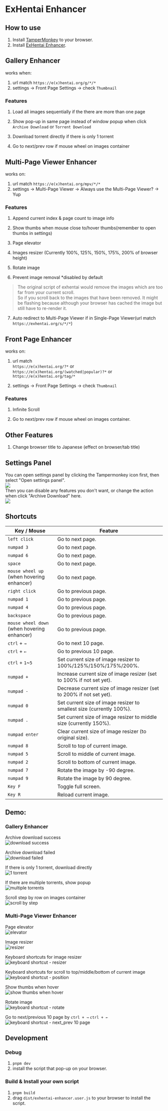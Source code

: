 # ExHentai Enhancer

## How to use
1. Install [TamperMonkey](https://chrome.google.com/webstore/detail/tampermonkey/dhdgffkkebhmkfjojejmpbldmpobfkfo) to your browser.
2. Install [ExHentai Enhancer](https://github.com/sk2589822/Exhentai-Enhancer/raw/master/dist/exhentai-enhancer.user.js).

## Gallery Enhancer
works when:
1. url match `https://e(x)hentai.org/g/*/*`
2. settings -> Front Page Settings -> check `Thumbnail`

### Features

1. Load all images sequentially if the there are more than one page

2. Show pop-up in same page instead of window popup when click `Archive Download` or `Torrent Download`

3. Download torrent directly if there is only 1 torrent

4. Go to next/prev row if mouse wheel on images container

## Multi-Page Viewer Enhancer
works on: 
1. url match `https://e(x)hentai.org/mpv/*/*`
2. settings -> Multi-Page Viewer -> Always use the Multi-Page Viewer? -> Yup  

### Features

1. Append current index & page count to image info

2. Show thumbs when mouse close to/hover thumbs(remember to open thumbs in settings)

3. Page elevator

4. Images resizer (Currently 100%, 125%, 150%, 175%, 200% of browser height)

5. Rotate image

6. Prevent image removal *disabled by default
  > The original script of exhentai would remove the images which are too far from your current scroll.  
    So if you scroll back to the images that have been removed. It might be flashing because although your browser has cached the image but still have to re-render it.
   
7. Auto redirect to Multi-Page Viewer if in Single-Page Viewer(url match `https://exhentai.org/s/*/*`)  


## Front Page Enhancer
works on: 
1. url match   
   `https://e(x)hentai.org/?*` or  
   `https://e(x)hentai.org/(watched|popular)?*` or  
   `https://e(x)hentai.org/tag/*`

2. settings -> Front Page Settings -> check `Thumbnail`

### Features

1. Infinite Scroll

2. Go to next/prev row if mouse wheel on images container.


## Other Features
1. Change browser title to Japanese (effect on browser/tab title)

## Settings Panel
   You can open settings panel by clicking the Tampermonkey icon first, then select "Open settings panel".  
   ![](https://imgur.com/QyUSmq2.jpg)  
   Then you can disable any features you don't want, or change the action when click "Archive Download" here.  
   ![](https://imgur.com/DLWcMW7.jpg)

## Shortcuts

| Key / Mouse | Feature |
| --- | --- |
| `left click` | Go to next page. |
| `numpad 3`  | Go to next page. |
| `numpad 6`  | Go to next page. | 
| `space` | Go to next page. |
| `mouse wheel up` (when hovering enhancer) | Go to next page. |
| `right click` | Go to previous page. |
| `numpad 1` | Go to previous page. |
| `numpad 4`  | Go to previous page. |
| `backspace` | Go to previous page. |
| `mouse wheel down` (when hovering enhancer) | Go to previous page. |
| `ctrl` + `→` | Go to next 10 page. |
| `ctrl` + `←` | Go to previous 10 page. |
| `ctrl` + `1`~`5` | Set current size of image resizer to 100%/125%/150%/175%/200%. |
| `numpad +` | Increase current size of image resizer (set to 100% if not set yet). |
| `numpad -` | Decrease current size of image resizer (set to 200% if not set yet). |
| `numpad 0` | Set current size of image resizer to smallest size (currently 100%). |
| `numpad .` | Set current size of image resizer to middle size (currently 150%). |
| `numpad enter` | Clear current size of image resizer (to original size). |
| `numpad 8` | Scroll to top of current image. |
| `numpad 5` | Scroll to middle of current image. |
| `numpad 2` | Scroll to bottom of current image. |
| `numpad 7` | Rotate the image by -90 degree. |
| `numpad 9` | Rotate the image by 90 degree. |
| `Key F` | Toggle full screen. |
| `Key R` | Reload current image. |

## Demo:
  ### Gallery Enhancer

  Archive download success  
  ![download success](https://github.com/user-attachments/assets/d99066ca-b659-45b9-85b9-034653ccc473)

  Archive download failed  
  ![download failed](https://github.com/user-attachments/assets/7ca83749-74c1-43d6-8ce0-f984c0019cec)

  If there is only 1 torrent, download directly  
  ![1 torrent](https://github.com/user-attachments/assets/a55e96bc-0978-4bc3-b6b4-02d36278c489)

  If there are multiple torrents, show popup  
  ![multiple torrents](https://github.com/user-attachments/assets/367a9b28-789c-4e8e-9eca-c97ea85f3f02)

  Scroll step by row on images container  
  ![scroll by step](https://github.com/user-attachments/assets/3beef0f2-5c5d-4cac-afad-4bfbe3ee9b1c)


  ### Multi-Page Viewer Enhancer

  Page elevator  
  ![elevator](https://github.com/user-attachments/assets/017d1434-de50-411e-9af9-0b995a594d56)

  Image resizer  
  ![resizer](https://github.com/user-attachments/assets/30681d5c-1ac9-4586-8bcd-a8a45680c6e3)

  Keyboard shortcuts for image resizer  
  ![keyboard shortcut - resizer](https://github.com/user-attachments/assets/68264d53-3845-45c7-a6b5-a07426407066)

  Keyboard shortcuts for scroll to top/middle/bottom of current image  
  ![keyboard shortcut - position](https://github.com/user-attachments/assets/65426b45-cbdf-49e6-a8f2-fc3bc754bd21)

  Show thumbs when hover  
  ![show thumbs when hover](https://github.com/user-attachments/assets/1141773f-8945-4da9-bab2-a904fdf0dd27)

  Rotate image  
  ![keyboard shortcut - rotate](https://github.com/user-attachments/assets/08f0032d-cc14-40a4-b3bd-4acbae49d64f)

  Go to next/previous 10 page by `ctrl + →` `ctrl + ←`  
  ![keyboard shortcut - next_prev 10 page](https://github.com/user-attachments/assets/359ab1e2-d3e5-4c22-9db0-9406bf49ecd1)


## Development

### Debug
1. `pnpm dev`
2. install the script that pop-up on your browser.

### Build & Install your own script
1. `pnpm build`
2. drag `dist/exhentai-enhancer.user.js` to your browser to install the script.
